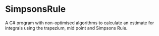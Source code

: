 # SimpsonsRule
A C# program with non-optimised algorithms to calculate an estimate for integrals using the trapezium, mid point and Simpsons Rule.
